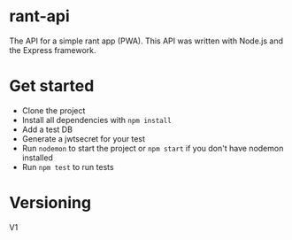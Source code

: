 # rant-api
The API for a simple rant app (PWA). This API was written with Node.js and the Express framework.

# Get started
- Clone the project
- Install all dependencies with `npm install`
- Add a test DB
- Generate a jwtsecret for your test
- Run `nodemon` to start the project or `npm start` if you don't have nodemon installed
- Run `npm test` to run tests

# Versioning
V1
